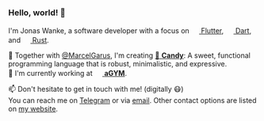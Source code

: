 ### Hello, world! 👋

I'm Jonas Wanke, a software developer with a focus on [<img src="https://storage.googleapis.com/cms-storage-bucket/4fd0db61df0567c0f352.png" width="16" height="16"> Flutter](https://flutter.dev), [<img src="https://dart.dev/assets/shared/dart/icon/64.png" width="16" height="16"> Dart](https://dart.dev), and [<img src="https://www.rust-lang.org/static/images/favicon-32x32.png" width="16" height="16"> Rust](https://www.rust-lang.org).

🍬 Together with [@MarcelGarus](https://github.com/MarcelGarus), I'm creating [🍭 **Candy**](https://github.com/candy-lang/candy): A sweet, functional programming language that is robust, minimalistic, and expressive.  
🌱 I'm currently working at [<img src="https://github.com/candy-lang/candy/assets/19330937/ae23ce16-4846-4284-b30d-bf1c43379673" width="16" height="16"> **aGYM**](https://agym.co).

📫 Don't hesitate to get in touch with me! (digitally 😷)  
You can reach me on [Telegram](https://t.me/JonasWanke) or via [email](mailto:contact+github@wanke.dev). Other contact options are listed on [my website](https://wanke.dev).
